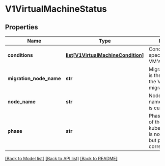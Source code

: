 # V1VirtualMachineStatus

## Properties
Name | Type | Description | Notes
------------ | ------------- | ------------- | -------------
**conditions** | [**list[V1VirtualMachineCondition]**](V1VirtualMachineCondition.md) | Conditions are specific points in VM&#39;s pod runtime. | [optional] 
**migration_node_name** | **str** | MigrationNodeName is the node where the VM is live migrating to. | [optional] 
**node_name** | **str** | NodeName is the name where the VM is currently running. | [optional] 
**phase** | **str** | Phase is the status of the VM in kubernetes world. It is not the VM status, but partially correlates to it. | [optional] 

[[Back to Model list]](../README.md#documentation-for-models) [[Back to API list]](../README.md#documentation-for-api-endpoints) [[Back to README]](../README.md)


